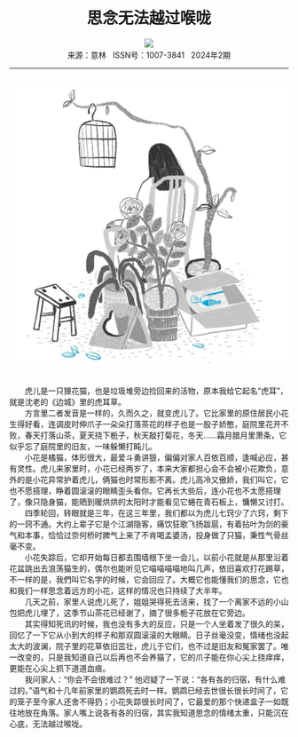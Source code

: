 # <center>思念无法越过喉咙</center>

<div align=center><img src="https://raw.githubusercontent.com/leaguecn/magazines/main/img_authors/%d7%f7%d5%df%a3%ba%d7%da%bc%aa.jpg"></div>

<center>来源：意林   ISSN号：1007-3841   2024年2期</center>

* * *

<br>![](https://raw.githubusercontent.com/leaguecn/magazines/main/img/yili20240223-1-l.jpg)

  
<br>　　虎儿是一只狸花猫，也是垃圾堆旁边捡回来的活物，原本我给它起名“虎耳”，就是沈老的《边城》里的虎耳草。  
　　方言里二者发音是一样的，久而久之，就变虎儿了。它比家里的原住居民小花生得好看，连调皮时伸爪子一朵朵打落茶花的样子也是一股子娇憨，庭院里花开不败，春天打落山茶，夏天挠下栀子，秋天敲打菊花，冬天……霜月腊月里萧条，它似乎忘了庭院里的旧友，一味躲懒打盹儿。  
　　小花是橘猫，体形很大，最爱斗勇讲狠，偏偏对家人百依百顺，逢喊必应，甚有灵性。虎儿来家里时，小花已经两岁了，本来大家都担心会不会被小花欺负，意外的是小花异常护着虎儿，俩猫也时常形影不离。虎儿高冷又傲娇，我们叫它，它也不愿搭理，睁着圆滚滚的眼睛歪头看你。它再长大些后，连小花也不太愿搭理了，像只隐身猫，能晒到暖烘烘的太阳时才能看见它蜷在青石板上，慵懒又讨打。  
　　四季轮回，转眼就是三年，在这三年里，我们都以为虎儿七窍少了六窍，剩下的一窍不通。大约上辈子它是个江湖隐客，痛饮狂歌飞扬跋扈，有着拈叶为剑的豪气和本事，恰恰过奈何桥时脾气上来了不肯喝孟婆汤，投身做了只猫，秉性气骨丝毫不变。  
　　小花失踪后，它却开始每日都去围墙根下坐一会儿，以前小花就是从那里沿着花盆跳出去浪荡猫生的，偶尔也能听见它喵喵喵喵地叫几声，依旧喜欢打花踢草，不一样的是，我們叫它名字的时候，它会回应了。大概它也能懂我们的思念，它也和我们一样思念着远方的小花，这样的情况也只持续了大半年。  
　　几天之前，家里人说虎儿死了，姐姐哭得死去活来，找了一个离家不远的小山包把虎儿埋了，这季节山茶花已经谢了，摘了很多栀子花放在它旁边。  
　　其实得知死讯的时候，我也没有多大的反应，只是一个人坐着发了很久的呆，回忆了一下它从小到大的样子和那双圆滚滚的大眼睛。日子丝毫没变，情绪也没起太大的波澜，院子里的花草依旧茁壮，虎儿于它们，也不过是旧友和冤家罢了。唯一改变的，只是我知道自己以后再也不会养猫了，它的爪子能在你心尖上挠痒痒，更能在心尖上抓下道道血痕。  
　　我问家人：“你会不会很难过？” 他迟疑了一下说：“各有各的归宿，有什么难过的。”语气和十几年前家里的鹦鹉死去时一样。鹦鹉已经去世很长很长时间了，它的笼子至今家人还舍不得扔；小花失踪很长时间了，它最爱的那个快递盒子一如既往地放在角落。家人嘴上说各有各的归宿，其实我知道思念的情绪太重，只能沉在心底，无法越过喉咙。
